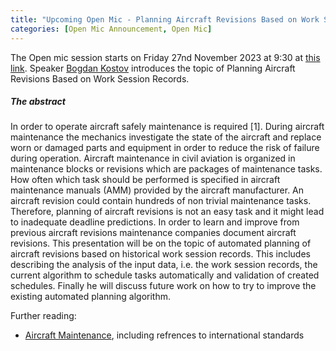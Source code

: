 ```yaml
---
title: "Upcoming Open Mic - Planning Aircraft Revisions Based on Work Session Records"
categories: [Open Mic Announcement, Open Mic]
---
```


The Open mic session starts on Friday 27nd November 2023 at 9:30 at [this link](https://meet.jit.si/open-mic-kbss). Speaker [Bogdan Kostov](https://kbss.felk.cvut.cz/web/team#bogdan-kostov) introduces the topic of Planning Aircraft Revisions Based on Work Session Records.


##### The abstract

In order to operate aircraft safely maintenance is required [1]. During aircraft maintenance the mechanics investigate the state of the aircraft and replace worn or damaged parts and equipment in order to reduce the risk of failure during operation. Aircraft maintenance in civil aviation is organized in maintenance blocks or revisions which are packages of maintenance tasks. How often which task should be performed is specified in aircraft maintenance manuals (AMM) provided by the aircraft manufacturer. An aircraft revision could contain hundreds of non trivial maintenance tasks. Therefore, planning of aircraft revisions is not an easy task and it might lead to inadequate deadline predictions. In order to learn and improve from previous aircraft revisions maintenance companies document aircraft revisions. This presentation will be on the topic of automated planning of aircraft revisions based on historical work session records. This includes describing the analysis of the input data, i.e. the work session records, the current algorithm to schedule tasks automatically and validation of created schedules. Finally he will discuss future work on how to try to improve the existing automated planning algorithm.


Further reading:
* [Aircraft Maintenance](https://en.wikipedia.org/wiki/Aircraft_maintenance), including refrences to international standards
